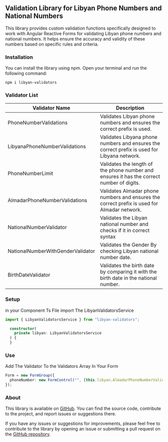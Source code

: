 ## Validation Library for Libyan Phone Numbers and National Numbers

This library provides custom validation functions specifically designed to work with Angular Reactive Forms for validating Libyan phone numbers and national numbers. It helps ensure the accuracy and validity of these numbers based on specific rules and criteria.

### Installation

You can install the library using npm. Open your terminal and run the following command:

```shell
npm i libyan-validators
```

### Validator List

| Validator Name                    | Description                                                                                 |
| --------------------------------- | ------------------------------------------------------------------------------------------- |
| PhoneNumberValidations            | Validates Libyan phone numbers and ensures the correct prefix is used.                      |
| LibyanaPhoneNumberValidations     | Validates Libyana phone numbers and ensures the correct prefix is used for Libyana network. |
| PhoneNumberLimit                  | Validates the length of the phone number and ensures it has the correct number of digits.   |
| AlmadarPhoneNumberValidations     | Validates Almadar phone numbers and ensures the correct prefix is used for Almadar network. |
| NationalNumberValidator           | Validates the Libyan national number and checks if it in correct syntax                     |
| NationalNumberWithGenderValidator | Validates the Gender By checking Libyan national number date.                               |
| BirthDateValidator                | Validates the birth date by comparing it with the birth date in the national number.        |

### Setup

in your Component Ts File import The LibyanValidatorsService

```typescript
import { LibyanValidatorsService } from "libyan-validators";
```

```typescript
  constructor(
    private libyan: LibyanValidatorsService
  ) {
  }
```

### Use

Add The Validator To the Validators Array In Your Form

```typescript
Form = new FormGroup({
  phoneNumber: new FormControl("", [this.libyan.AlmadarPhoneNumberValidations]),
});
```

### About

This library is available on [GitHub](https://github.com/ay-jamal/Libyan-Validators). You can find the source code, contribute to the project, and report issues or suggestions there.

If you have any issues or suggestions for improvements, please feel free to contribute to the library by opening an issue or submitting a pull request on the [GitHub repository](https://github.com/ay-jamal/Libyan-Validators).
